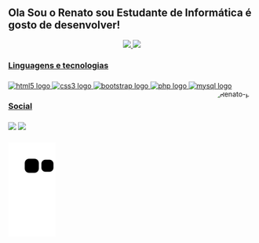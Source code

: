 ## Ola Sou o Renato sou Estudante de Informática é gosto de desenvolver!



<div align="center">
  <a href="https://github.com/renatochaves1999">
  <img height="180em" src="https://github-readme-stats.vercel.app/api?username=renatochaves1999&show_icons=true&theme=tokyonight&include_all_commits=true&count_private=true"/>
  <img height="180em" src="https://github-readme-stats.vercel.app/api/top-langs/?username=renatochaves1999&layout=compact&langs_count=7&theme=tokyonight"/>
</div>



<h3 align="left">Linguagens e tecnologias</h2>

###

<div align="left">
  <img src="https://cdn.jsdelivr.net/gh/devicons/devicon/icons/html5/html5-original.svg" height="40" width="52" alt="html5 logo"/>
  <img src="https://cdn.jsdelivr.net/gh/devicons/devicon/icons/css3/css3-original.svg" height="40" width="52" alt="css3 logo"/>
  <img src="https://cdn.jsdelivr.net/gh/devicons/devicon/icons/bootstrap/bootstrap-original.svg" height="40" width="52" alt="bootstrap logo"/>
  <img src="https://cdn.jsdelivr.net/gh/devicons/devicon/icons/php/php-original.svg" height="40" width="52" alt="php logo"/>
  <img src="https://cdn.jsdelivr.net/gh/devicons/devicon/icons/mysql/mysql-original-wordmark.svg" height="40" width="52" alt="mysql logo"/>
  <img align="right" alt="Renato-pic" height="150" style="border-radius:50px;" src="https://instagram.fopo3-2.fna.fbcdn.net/v/t51.2885-19/301131799_608894850589632_2261794294113073152_n.jpg?stp=dst-jpg_s150x150&_nc_ht=instagram.fopo3-2.fna.fbcdn.net&_nc_cat=100&_nc_ohc=2M-Z0g_nt0UAX-I8yhb&edm=AOQ1c0wBAAAA&ccb=7-5&oh=00_AT8l4Ja1KBd1ZZIixtx2AvZNN09tIkpXmbCC6j-neWGZGA&oe=635E010E&_nc_sid=8fd12b"">
</div>

</div>



###

<h3 align="left">Social</h2>

###

  
<div> 

  <a href = "mailto:renatchaves1999@outlook.com"><img src="https://img.shields.io/badge/-Gmail-%23333?style=for-the-badge&logo=gmail&logoColor=white" target="_blank"></a>
  <a href="#" target="_blank"><img src="https://img.shields.io/badge/-LinkedIn-%230077B5?style=for-the-badge&logo=linkedin&logoColor=white" target="_blank"></a> 


  
 
 
</div>

 ###

 ![Snake animation](https://github.com/renatochaves1999/renatochaves1999/blob/output/github-contribution-grid-snake.svg)






















  
  
